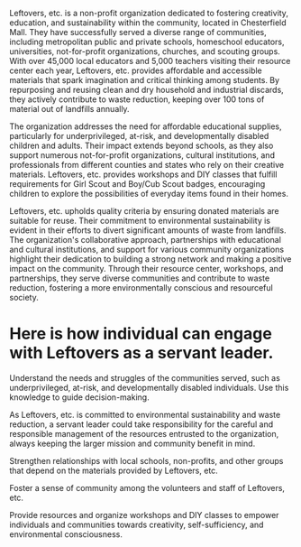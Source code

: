 Leftovers, etc. is a non-profit organization dedicated to fostering creativity, education, and sustainability within the community, located in Chesterfield Mall. They have successfully served a diverse range of communities, including metropolitan public and private schools, homeschool educators, universities, not-for-profit organizations, churches, and scouting groups. With over 45,000 local educators and 5,000 teachers visiting their resource center each year, Leftovers, etc. provides affordable and accessible materials that spark imagination and critical thinking among students. By repurposing and reusing clean and dry household and industrial discards, they actively contribute to waste reduction, keeping over 100 tons of material out of landfills annually.

The organization addresses the need for affordable educational supplies, particularly for underprivileged, at-risk, and developmentally disabled children and adults. Their impact extends beyond schools, as they also support numerous not-for-profit organizations, cultural institutions, and professionals from different counties and states who rely on their creative materials. Leftovers, etc. provides workshops and DIY classes that fulfill requirements for Girl Scout and Boy/Cub Scout badges, encouraging children to explore the possibilities of everyday items found in their homes.

Leftovers, etc. upholds quality criteria by ensuring donated materials are suitable for reuse. Their commitment to environmental sustainability is evident in their efforts to divert significant amounts of waste from landfills. The organization's collaborative approach, partnerships with educational and cultural institutions, and support for various community organizations highlight their dedication to building a strong network and making a positive impact on the community. Through their resource center, workshops, and partnerships, they serve diverse communities and contribute to waste reduction, fostering a more environmentally conscious and resourceful society.


# Here is how individual can engage with Leftovers as a servant leader.

Understand the needs and struggles of the communities served, such as underprivileged, at-risk, and developmentally disabled individuals. Use this knowledge to guide decision-making.

As Leftovers, etc. is committed to environmental sustainability and waste reduction, a servant leader could take responsibility for the careful and responsible management of the resources entrusted to the organization, always keeping the larger mission and community benefit in mind.

Strengthen relationships with local schools, non-profits, and other groups that depend on the materials provided by Leftovers, etc.

Foster a sense of community among the volunteers and staff of Leftovers, etc.

Provide resources and organize workshops and DIY classes to empower individuals and communities towards creativity, self-sufficiency, and environmental consciousness.